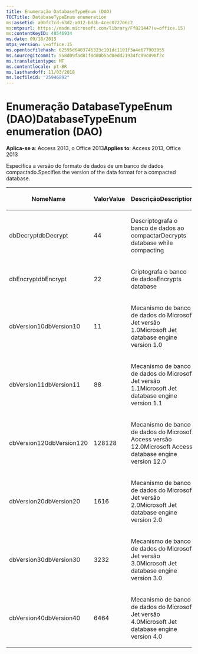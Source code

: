 ```yaml
---
title: Enumeração DatabaseTypeEnum (DAO)
TOCTitle: DatabaseTypeEnum enumeration
ms:assetid: a9bfc7cd-63d2-a012-bd3b-4cec072706c2
ms:mtpsurl: https://msdn.microsoft.com/library/Ff821447(v=office.15)
ms:contentKeyID: 48546934
ms.date: 09/18/2015
mtps_version: v=office.15
ms.openlocfilehash: 62595d6403746323c101dc1101f3a4e677903955
ms.sourcegitcommit: 558d09fad81f8d80b5ad0edd21934fc09c098f2c
ms.translationtype: MT
ms.contentlocale: pt-BR
ms.lasthandoff: 11/03/2018
ms.locfileid: "25946892"
---
```

# <a name="databasetypeenum-enumeration-dao"></a><span data-ttu-id="e155c-102">Enumeração DatabaseTypeEnum (DAO)</span><span class="sxs-lookup"><span data-stu-id="e155c-102">DatabaseTypeEnum enumeration (DAO)</span></span>


<span data-ttu-id="e155c-103">**Aplica-se a**: Access 2013, o Office 2013</span><span class="sxs-lookup"><span data-stu-id="e155c-103">**Applies to**: Access 2013, Office 2013</span></span>

<span data-ttu-id="e155c-104">Especifica a versão do formato de dados de um banco de dados compactado.</span><span class="sxs-lookup"><span data-stu-id="e155c-104">Specifies the version of the data format for a compacted database.</span></span>

<table>
<colgroup>
<col style="width: 33%" />
<col style="width: 33%" />
<col style="width: 33%" />
</colgroup>
<thead>
<tr class="header">
<th><p><span data-ttu-id="e155c-105">Nome</span><span class="sxs-lookup"><span data-stu-id="e155c-105">Name</span></span></p></th>
<th><p><span data-ttu-id="e155c-106">Valor</span><span class="sxs-lookup"><span data-stu-id="e155c-106">Value</span></span></p></th>
<th><p><span data-ttu-id="e155c-107">Descrição</span><span class="sxs-lookup"><span data-stu-id="e155c-107">Description</span></span></p></th>
</tr>
</thead>
<tbody>
<tr class="odd">
<td><p><span data-ttu-id="e155c-108">dbDecrypt</span><span class="sxs-lookup"><span data-stu-id="e155c-108">dbDecrypt</span></span></p></td>
<td><p><span data-ttu-id="e155c-109">4</span><span class="sxs-lookup"><span data-stu-id="e155c-109">4</span></span></p></td>
<td><p><span data-ttu-id="e155c-110">Descriptografa o banco de dados ao compactar</span><span class="sxs-lookup"><span data-stu-id="e155c-110">Decrypts database while compacting</span></span></p></td>
</tr>
<tr class="even">
<td><p><span data-ttu-id="e155c-111">dbEncrypt</span><span class="sxs-lookup"><span data-stu-id="e155c-111">dbEncrypt</span></span></p></td>
<td><p><span data-ttu-id="e155c-112">2</span><span class="sxs-lookup"><span data-stu-id="e155c-112">2</span></span></p></td>
<td><p><span data-ttu-id="e155c-113">Criptografa o banco de dados</span><span class="sxs-lookup"><span data-stu-id="e155c-113">Encrypts database</span></span></p></td>
</tr>
<tr class="odd">
<td><p><span data-ttu-id="e155c-114">dbVersion10</span><span class="sxs-lookup"><span data-stu-id="e155c-114">dbVersion10</span></span></p></td>
<td><p><span data-ttu-id="e155c-115">1</span><span class="sxs-lookup"><span data-stu-id="e155c-115">1</span></span></p></td>
<td><p><span data-ttu-id="e155c-116">Mecanismo de banco de dados do Microsoft Jet versão 1.0</span><span class="sxs-lookup"><span data-stu-id="e155c-116">Microsoft Jet database engine version 1.0</span></span></p></td>
</tr>
<tr class="even">
<td><p><span data-ttu-id="e155c-117">dbVersion11</span><span class="sxs-lookup"><span data-stu-id="e155c-117">dbVersion11</span></span></p></td>
<td><p><span data-ttu-id="e155c-118">8</span><span class="sxs-lookup"><span data-stu-id="e155c-118">8</span></span></p></td>
<td><p><span data-ttu-id="e155c-119">Mecanismo de banco de dados do Microsoft Jet versão 1.1</span><span class="sxs-lookup"><span data-stu-id="e155c-119">Microsoft Jet database engine version 1.1</span></span></p></td>
</tr>
<tr class="odd">
<td><p><span data-ttu-id="e155c-120">dbVersion120</span><span class="sxs-lookup"><span data-stu-id="e155c-120">dbVersion120</span></span></p></td>
<td><p><span data-ttu-id="e155c-121">128</span><span class="sxs-lookup"><span data-stu-id="e155c-121">128</span></span></p></td>
<td><p><span data-ttu-id="e155c-122">Mecanismo de banco de dados do Microsoft Access versão 12.0</span><span class="sxs-lookup"><span data-stu-id="e155c-122">Microsoft Access database engine version 12.0</span></span></p></td>
</tr>
<tr class="even">
<td><p><span data-ttu-id="e155c-123">dbVersion20</span><span class="sxs-lookup"><span data-stu-id="e155c-123">dbVersion20</span></span></p></td>
<td><p><span data-ttu-id="e155c-124">16</span><span class="sxs-lookup"><span data-stu-id="e155c-124">16</span></span></p></td>
<td><p><span data-ttu-id="e155c-125">Mecanismo de banco de dados do Microsoft Jet versão 2.0</span><span class="sxs-lookup"><span data-stu-id="e155c-125">Microsoft Jet database engine version 2.0</span></span></p></td>
</tr>
<tr class="odd">
<td><p><span data-ttu-id="e155c-126">dbVersion30</span><span class="sxs-lookup"><span data-stu-id="e155c-126">dbVersion30</span></span></p></td>
<td><p><span data-ttu-id="e155c-127">32</span><span class="sxs-lookup"><span data-stu-id="e155c-127">32</span></span></p></td>
<td><p><span data-ttu-id="e155c-128">Mecanismo de banco de dados do Microsoft Jet versão 3.0</span><span class="sxs-lookup"><span data-stu-id="e155c-128">Microsoft Jet database engine version 3.0</span></span></p></td>
</tr>
<tr class="even">
<td><p><span data-ttu-id="e155c-129">dbVersion40</span><span class="sxs-lookup"><span data-stu-id="e155c-129">dbVersion40</span></span></p></td>
<td><p><span data-ttu-id="e155c-130">64</span><span class="sxs-lookup"><span data-stu-id="e155c-130">64</span></span></p></td>
<td><p><span data-ttu-id="e155c-131">Mecanismo de banco de dados do Microsoft Jet versão 4.0</span><span class="sxs-lookup"><span data-stu-id="e155c-131">Microsoft Jet database engine version 4.0</span></span></p></td>
</tr>
</tbody>
</table>

